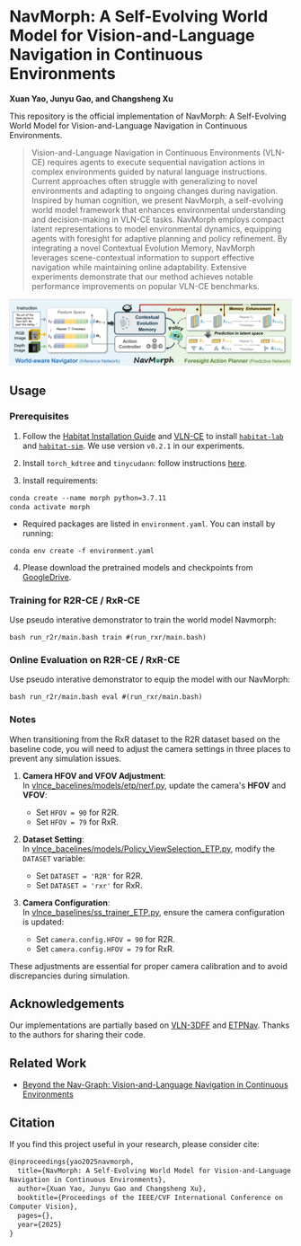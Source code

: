 # NavMorph: A Self-Evolving World Model for Vision-and-Language Navigation in Continuous Environments

**Xuan Yao, Junyu Gao, and Changsheng Xu**

This repository is the official implementation of NavMorph: A Self-Evolving World Model for Vision-and-Language Navigation in Continuous Environments.

> Vision-and-Language Navigation in Continuous Environments (VLN-CE) requires agents to execute sequential navigation actions in complex environments guided by natural language instructions. Current approaches often struggle with generalizing to novel environments and adapting to ongoing changes during navigation.
Inspired by human cognition, we present NavMorph, a self-evolving world model framework that enhances environmental understanding and decision-making in VLN-CE tasks. NavMorph employs compact latent representations to model environmental dynamics, equipping agents with foresight for adaptive planning and policy refinement. By integrating a novel Contextual Evolution Memory, NavMorph leverages scene-contextual information to support effective navigation while maintaining online adaptability. Extensive experiments demonstrate that our method achieves notable performance improvements on popular VLN-CE benchmarks.

![image](img/EWM.png)


## Usage

### Prerequisites

1. Follow the [Habitat Installation Guide](https://github.com/facebookresearch/habitat-lab#installation) and [VLN-CE](https://github.com/jacobkrantz/VLN-CE) to install [`habitat-lab`](https://github.com/facebookresearch/habitat-lab) and [`habitat-sim`](https://github.com/facebookresearch/habitat-sim). We use version `v0.2.1` in our experiments.
   
2. Install `torch_kdtree` and `tinycudann`: follow instructions [here](https://github.com/MrZihan/Sim2Real-VLN-3DFF). 

3. Install requirements:
```setup
conda create --name morph python=3.7.11
conda activate morph
```
* Required packages are listed in `environment.yaml`. You can install by running:

```
conda env create -f environment.yaml
```
4. Please download the pretrained models and checkpoints from [GoogleDrive](https://drive.google.com/file/d/1x01wods-LUA6EyAD8C3ahiEaO8lKD6jy/view?usp=sharing).


### Training for R2R-CE / RxR-CE

Use pseudo interative demonstrator to train the world model Navmorph:
```
bash run_r2r/main.bash train #(run_rxr/main.bash)
```

### Online Evaluation on R2R-CE / RxR-CE

Use pseudo interative demonstrator to equip the model with our NavMorph:
```
bash run_r2r/main.bash eval #(run_rxr/main.bash)
```

### Notes

When transitioning from the RxR dataset to the R2R dataset based on the baseline code, you will need to adjust the camera settings in three places to prevent any simulation issues.

1. **Camera HFOV and VFOV Adjustment**:  
   In [vlnce_bacelines/models/etp/nerf.py](https://github.com/Feliciaxyao/NavMorph/blob/ae3246b902cdedf8533211ff62b2062cb9ed0e39/vlnce_baselines/models/etp/nerf.py#L57-L60), update the camera's **HFOV** and **VFOV**:
   - Set `HFOV = 90` for R2R.
   - Set `HFOV = 79` for RxR.

2. **Dataset Setting**:  
   In [vlnce_bacelines/models/Policy_ViewSelection_ETP.py](https://github.com/Feliciaxyao/NavMorph/blob/ae3246b902cdedf8533211ff62b2062cb9ed0e39/vlnce_baselines/models/Policy_ViewSelection_ETP.py#L41), modify the `DATASET` variable:
   - Set `DATASET = 'R2R'` for R2R.
   - Set `DATASET = 'rxr'` for RxR.

3. **Camera Configuration**:  
   In [vlnce_baselines/ss_trainer_ETP.py](https://github.com/Feliciaxyao/NavMorph/blob/ae3246b902cdedf8533211ff62b2062cb9ed0e39/vlnce_baselines/ss_trainer_ETP.py#L181), ensure the camera configuration is updated:
   - Set `camera.config.HFOV = 90` for R2R.
   - Set `camera.config.HFOV = 79` for RxR.

These adjustments are essential for proper camera calibration and to avoid discrepancies during simulation.

## Acknowledgements
Our implementations are partially based on [VLN-3DFF](https://github.com/MrZihan/Sim2Real-VLN-3DFF) and [ETPNav](https://github.com/MarSaKi/ETPNav). Thanks to the authors for sharing their code.


## Related Work
* [Beyond the Nav-Graph: Vision-and-Language Navigation in Continuous Environments](https://arxiv.org/pdf/2004.02857)

## Citation

If you find this project useful in your research, please consider cite:
```
@inproceedings{yao2025navmorph,
  title={NavMorph: A Self-Evolving World Model for Vision-and-Language Navigation in Continuous Environments},
  author={Xuan Yao, Junyu Gao and Changsheng Xu},
  booktitle={Proceedings of the IEEE/CVF International Conference on Computer Vision},
  pages={},
  year={2025}
} 
